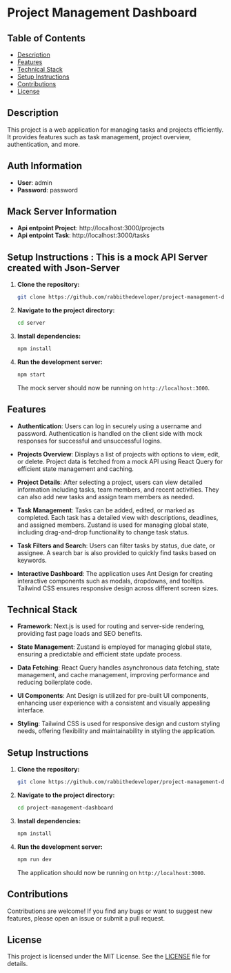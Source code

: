 # Project Management Dashboard

## Table of Contents

- [Description](#description)
- [Features](#features)
- [Technical Stack](#technical-stack)
- [Setup Instructions](#setup-instructions)
- [Contributions](#contributions)
- [License](#license)

## Description

This project is a web application for managing tasks and projects efficiently. It provides features such as task management, project overview, authentication, and more.

## Auth Information
- **User**: admin
- **Password**: password

##  Mack Server Information
- **Api entpoint Project**: http://localhost:3000/projects
- **Api entpoint Task**: http://localhost:3000/tasks

## Setup Instructions : This is a mock API Server created with Json-Server
1. **Clone the repository:**

   ```bash
   git clone https://github.com/rabbithedeveloper/project-management-dashboard.git
   ```

2. **Navigate to the project directory:**

   ```bash
   cd server
   ```

3. **Install dependencies:**

   ```bash
   npm install
   ```

4. **Run the development server:**

   ```bash
   npm start
   ```

   The mock server should now be running on `http://localhost:3000`.

## Features

- **Authentication**: Users can log in securely using a username and password. Authentication is handled on the client side with mock responses for successful and unsuccessful logins.
  
- **Projects Overview**: Displays a list of projects with options to view, edit, or delete. Project data is fetched from a mock API using React Query for efficient state management and caching.

- **Project Details**: After selecting a project, users can view detailed information including tasks, team members, and recent activities. They can also add new tasks and assign team members as needed.

- **Task Management**: Tasks can be added, edited, or marked as completed. Each task has a detailed view with descriptions, deadlines, and assigned members. Zustand is used for managing global state, including drag-and-drop functionality to change task status.

- **Task Filters and Search**: Users can filter tasks by status, due date, or assignee. A search bar is also provided to quickly find tasks based on keywords.

- **Interactive Dashboard**: The application uses Ant Design for creating interactive components such as modals, dropdowns, and tooltips. Tailwind CSS ensures responsive design across different screen sizes.

## Technical Stack

- **Framework**: Next.js is used for routing and server-side rendering, providing fast page loads and SEO benefits.

- **State Management**: Zustand is employed for managing global state, ensuring a predictable and efficient state update process.

- **Data Fetching**: React Query handles asynchronous data fetching, state management, and cache management, improving performance and reducing boilerplate code.

- **UI Components**: Ant Design is utilized for pre-built UI components, enhancing user experience with a consistent and visually appealing interface.

- **Styling**: Tailwind CSS is used for responsive design and custom styling needs, offering flexibility and maintainability in styling the application.

## Setup Instructions

1. **Clone the repository:**

   ```bash
   git clone https://github.com/rabbithedeveloper/project-management-dashboard.git
   ```

2. **Navigate to the project directory:**

   ```bash
   cd project-management-dashboard
   ```

3. **Install dependencies:**

   ```bash
   npm install
   ```

4. **Run the development server:**

   ```bash
   npm run dev
   ```

   The application should now be running on `http://localhost:3000`.

## Contributions

Contributions are welcome! If you find any bugs or want to suggest new features, please open an issue or submit a pull request.

## License

This project is licensed under the MIT License. See the [LICENSE](LICENSE) file for details.
